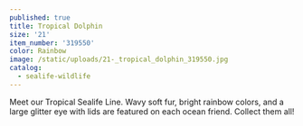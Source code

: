 ```yaml
---
published: true
title: Tropical Dolphin
size: '21'
item_number: '319550'
color: Rainbow
image: /static/uploads/21-_tropical_dolphin_319550.jpg
catalog:
  - sealife-wildlife
---
```

Meet our Tropical Sealife Line. Wavy soft fur, bright rainbow colors, and a large glitter eye with lids are featured on each ocean friend. Collect them all!
